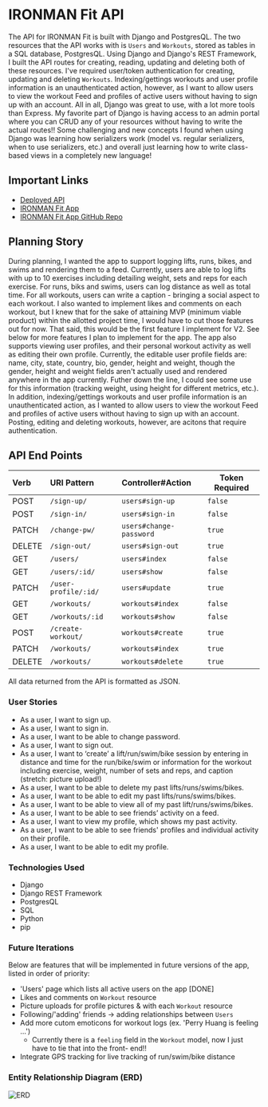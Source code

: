 # IRONMAN Fit API

The API for IRONMAN Fit is built with Django and PostgresQL. The two resources that the API works with is `Users` and `Workouts`, stored as tables in a SQL database, PostgresQL. Using Django and Django's REST Framework, I built the API routes for creating, reading, updating and deleting both of these resources. I've required user/token authentication for creating, updating and deleting `Workouts`. Indexing/gettings workouts and user profile information is an unauthenticated action, however, as I want to allow users to view the workout Feed and profiles of active users without having to sign up with an account. All in all, Django was great to use, with a lot more tools than Express. My favorite part of Django is having access to an admin portal where you can CRUD any of your resources without having to write the actual routes!! Some challenging and new concepts I found when using Django was learning how serializers work (model vs. regular serializers, when to use serializers, etc.) and overall just learning how to write class-based views in a completely new language!

## Important Links

- [Deployed API](https://ironman-api.herokuapp.com/)
- [IRONMAN Fit App](https://perryfhuang.github.io/ironman-fit-client/)
- [IRONMAN Fit App GitHub Repo](https://github.com/perryfhuang/ironman-fit-client)


## Planning Story

During planning, I wanted the app to support logging lifts, runs, bikes, and swims and rendering them to a feed. Currently, users are able to log lifts with up to 10 exercises including detailing weight, sets and reps for each exercise. For runs, biks and swims, users can log distance as well as total time. For all workouts, users can write a caption - bringing a social aspect to each workout. I also wanted to implement likes and comments on each workout, but I knew that for the sake of attaining MVP (minimum viable product) within the allotted project time, I would have to cut those features out for now. That said, this would be the first feature I implement for V2. See below for more features I plan to implement for the app. The app also supports viewing user profiles, and their personal workout activity as well as editing their own profile. Currently, the editable user profile fields are: name, city, state, country, bio, gender, height and weight, though the gender, height and weight fields aren't actually used and rendered anywhere in the app currently. Futher down the line, I could see some use for this information (tracking weight, using height for different metrics, etc.). In addition, indexing/gettings workouts and user profile information is an unauthenticated action, as I wanted to allow users to view the workout Feed and profiles of active users without having to sign up with an account. Posting, editing and deleting workouts, however, are acitons that require authentication.

## API End Points

| Verb   | URI Pattern          | Controller#Action       |  Token Required |
|:-------|:---------------------|:------------------------|-----------------|
| POST   | `/sign-up/`          | `users#sign-up`         |   `false`       |     
| POST   | `/sign-in/`          | `users#sign-in`         |   `false`       |
| PATCH  | `/change-pw/`        | `users#change-password` |   `true`        |
| DELETE | `/sign-out/`         | `users#sign-out`        |   `true`        |
| GET    | `/users/`            | `users#index`           |   `false`       |
| GET    | `/users/:id/`        | `users#show`            |   `false`       |
| PATCH  | `/user-profile/:id/` | `users#update`          |   `true`        |
| GET    | `/workouts/`         | `workouts#index`        |   `false`       |
| GET    | `/workouts/:id`      | `workouts#show`         |   `false`       |
| POST   | `/create-workout/`   | `workouts#create`       |   `true`        |
| PATCH  | `/workouts/`         | `workouts#index`        |   `true`        |
| DELETE | `/workouts/`         | `workouts#delete`       |   `true`        |


All data returned from the API is formatted as JSON.

### User Stories

- As a user, I want to sign up.
- As a user, I want to sign in.
- As a user, I want to be able to change password.
- As a user, I want to sign out.
- As a user, I want to ‘create’ a lift/run/swim/bike session by entering in distance and time for the run/bike/swim or information for the workout including exercise, weight, number of sets and reps, and caption (stretch: picture upload!)
- As a user, I want to be able to delete my past lifts/runs/swims/bikes.
- As a user, I want to be able to edit my past lifts/runs/swims/bikes.
- As a user, I want to be able to view all of my past lift/runs/swims/bikes.
- As a user, I want to be able to see friends’ activity on a feed.
- As a user, I want to view my profile, which shows my past activity.
- As a user, I want to be able to see friends' profiles and individual activity on their profile.
- As a user, I want to be able to edit my profile.

### Technologies Used

- Django
- Django REST Framework
- PostgresQL
- SQL
- Python
- pip

### Future Iterations

Below are features that will be implemented in future versions of the app, listed in order of priority:

- 'Users' page which lists all active users on the app [DONE]
- Likes and comments on `Workout` resource
- Picture uploads for profile pictures & with each `Workout` resource
- Following/'adding' friends -> adding relationships between `Users`
- Add more cutom emoticons for workout logs (ex. 'Perry Huang is feeling ...') 
  - Currently there is a `feeling` field in the `Workout` model, now I just have to tie that into the front-    end!!
- Integrate GPS tracking for live tracking of run/swim/bike distance

### Entity Relationship Diagram (ERD)
![ERD](https://i.imgur.com/DgU9UBE.jpg)
